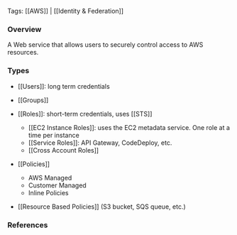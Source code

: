 
Tags: [[AWS]] | [[Identity & Federation]]


### Overview

A Web service that allows users to securely control access to AWS resources.

### Types

- [[Users]]: long term credentials
- [[Groups]]
- [[Roles]]: short-term credentials, uses [[STS]]
    - [[EC2 Instance Roles]]: uses the EC2 metadata service. One role at a time per instance
    - [[Service Roles]]: API Gateway, CodeDeploy, etc.[]()
    - [[Cross Account Roles]]

- [[Policies]]
    - AWS Managed
    - Customer Managed
    - Inline Policies

- [[Resource Based Policies]] (S3 bucket, SQS queue, etc.)

### References

